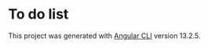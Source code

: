 # To do list

This project was generated with [Angular CLI](https://github.com/angular/angular-cli) version 13.2.5.


